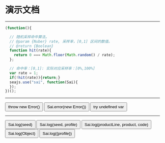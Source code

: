 # 演示文档

---

<style>
button{
  padding: 5px 8px;
  cursor:pointer;
}
</style>

<script type="text/javascript" src="../src/seer-sai.js"></script>
<script type="text/javascript" src="../src/seer-jsniffer.js"></script>


````javascript
(function(){

  // 随机采样命中算法。
  // @param {Nuber} rate, 采样率，[0,1] 区间的数值。
  // @return {Boolean}
  function hit(rate){
    return 0 === Math.floor(Math.random() / rate);
  };

  // 命中率：[0,1]: 实际对应采样率：[0%,100%]
  var rate = 1;
  if(!hit(rate)){return;}
  seajs.use("sai", function(Sai){
  });
})();
````

----

<script type="text/javascript" onerror="window.Sai && Sai.lost(this.src)" src="http://example.com/404.js"></script>

<button type="button" id="btn-ex1">throw new Error()</button>
<button type="button" id="btn-ex2">Sai.error(new Error())</button>
<button type="button" id="btn-ex3">try undefined var</button>

----

<button type="button" id="btn3">Sai.log(seed)</button>
<button type="button" id="btn4">Sai.log(seed, profile)</button>
<button type="button" id="btn5">Sai.log(productLine, product, code)</button>
<button type="button" id="btn6">Sai.log(Object)</button>
<button type="button" id="btn7">Sai.log({profile})</button>

<script type="text/javascript">
seajs.on("error", function(module){
  window.Sai && Sai.lost(module.uri);
});
seajs.use("http://www.example.com/404");

seajs.use(["jquery", "sai"], function($, Sai){
  $("#btn-ex1").click(function(clickEx1){
    throw new Error("throw new error message.");
  });
  $("#btn-ex2").click(function(clickEx2){
    Sai.error(new Error("log new error message."));
  });
  $("#btn-ex3").click(function(clickEx3){
    function a2(a2,a21,a22){
    try{
      notDefined();
    }catch(ex){
      Sai.error(ex);
    }
    }
    function a1(a1){
        a2(2);
    }
    a1(1);
  });
  $("#btn3").click(function(){
    Sai.log("test-seed");
  });
  $("#btn4").click(function(){
    Sai.log("test-seed", "test-profile");
  });
  $("#btn5").click(function(){
    Sai.log("productLine", "product", "code");
  });
  $("#btn6").click(function(){
    Sai.log({
      "userKey": 0,
      "key2": "2"
    });
  });
  $("#btn7").click(function(){
    Sai.log({
      "userKey": 0,
      "key2": "2",
      "profile": "user-profile"
    });
  });
});
</script>
